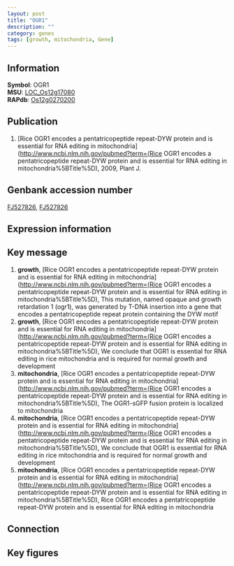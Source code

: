 ```yaml
---
layout: post
title: "OGR1"
description: ""
category: genes
tags: [growth, mitochondria, Gene]
---
```


## Information
__Symbol__: OGR1  
__MSU__: [LOC_Os12g17080](http://rice.plantbiology.msu.edu/cgi-bin/ORF_infopage.cgi?orf=LOC_Os12g17080)  
__RAPdb__: [Os12g0270200](http://rapdb.dna.affrc.go.jp/viewer/gbrowse_details/irgsp1?name=Os12g0270200)  

## Publication
1. [Rice OGR1 encodes a pentatricopeptide repeat-DYW protein and is essential for RNA editing in mitochondria](http://www.ncbi.nlm.nih.gov/pubmed?term=(Rice OGR1 encodes a pentatricopeptide repeat-DYW protein and is essential for RNA editing in mitochondria%5BTitle%5D), 2009, Plant J.

## Genbank accession number
[FJ527826](http://www.ncbi.nlm.nih.gov/nuccore/FJ527826), [FJ527826](http://www.ncbi.nlm.nih.gov/nuccore/FJ527826)

## Expression information

## Key message
1. __growth__, [Rice OGR1 encodes a pentatricopeptide repeat-DYW protein and is essential for RNA editing in mitochondria](http://www.ncbi.nlm.nih.gov/pubmed?term=(Rice OGR1 encodes a pentatricopeptide repeat-DYW protein and is essential for RNA editing in mitochondria%5BTitle%5D),  This mutation, named opaque and growth retardation 1 (ogr1), was generated by T-DNA insertion into a gene that encodes a pentatricopeptide repeat protein containing the DYW motif
2. __growth__, [Rice OGR1 encodes a pentatricopeptide repeat-DYW protein and is essential for RNA editing in mitochondria](http://www.ncbi.nlm.nih.gov/pubmed?term=(Rice OGR1 encodes a pentatricopeptide repeat-DYW protein and is essential for RNA editing in mitochondria%5BTitle%5D),  We conclude that OGR1 is essential for RNA editing in rice mitochondria and is required for normal growth and development
3. __mitochondria__, [Rice OGR1 encodes a pentatricopeptide repeat-DYW protein and is essential for RNA editing in mitochondria](http://www.ncbi.nlm.nih.gov/pubmed?term=(Rice OGR1 encodes a pentatricopeptide repeat-DYW protein and is essential for RNA editing in mitochondria%5BTitle%5D),  The OGR1-sGFP fusion protein is localized to mitochondria
4. __mitochondria__, [Rice OGR1 encodes a pentatricopeptide repeat-DYW protein and is essential for RNA editing in mitochondria](http://www.ncbi.nlm.nih.gov/pubmed?term=(Rice OGR1 encodes a pentatricopeptide repeat-DYW protein and is essential for RNA editing in mitochondria%5BTitle%5D),  We conclude that OGR1 is essential for RNA editing in rice mitochondria and is required for normal growth and development
5. __mitochondria__, [Rice OGR1 encodes a pentatricopeptide repeat-DYW protein and is essential for RNA editing in mitochondria](http://www.ncbi.nlm.nih.gov/pubmed?term=(Rice OGR1 encodes a pentatricopeptide repeat-DYW protein and is essential for RNA editing in mitochondria%5BTitle%5D), Rice OGR1 encodes a pentatricopeptide repeat-DYW protein and is essential for RNA editing in mitochondria

## Connection

## Key figures


